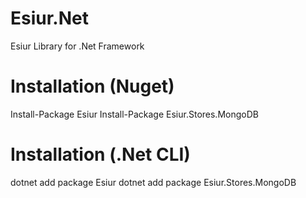 # Esiur.Net

Esiur Library for .Net Framework

# Installation (Nuget)

Install-Package Esiur
Install-Package Esiur.Stores.MongoDB

# Installation (.Net CLI)
dotnet add package Esiur
dotnet add package Esiur.Stores.MongoDB
